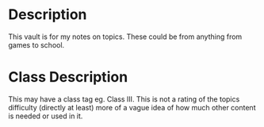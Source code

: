 # Description
This vault is for my notes on topics. These could be from anything from games to school.


# Class Description
This may have a class tag eg. Class III. This is not a rating of the topics difficulty (directly at least) more of a vague idea of how much other content is needed or used in it.
